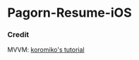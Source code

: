 # Pagorn-Resume-iOS

### Credit
MVVM: [koromiko's tutorial](https://github.com/koromiko/Tutorial/tree/master/MVVMPlayground/MVVMPlayground)
